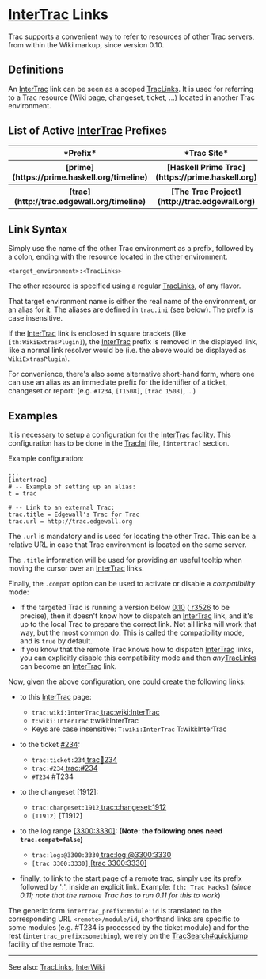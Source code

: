 # [InterTrac](inter-trac) Links


Trac supports a convenient way to refer to resources of other Trac servers, from within the Wiki markup, since version 0.10.

## Definitions


An [InterTrac](inter-trac) link can be seen as a scoped [TracLinks](trac-links).
It is used for referring to a Trac resource 
(Wiki page, changeset, ticket, ...) located in another
Trac environment.

## List of Active [InterTrac](inter-trac) Prefixes

<table><tr><th>*Prefix*</th>
<th>*Trac Site*</th></tr>
<tr><th>[prime](https://prime.haskell.org/timeline)</th>
<th>[Haskell Prime Trac](https://prime.haskell.org)</th></tr>
<tr><th>[trac](http://trac.edgewall.org/timeline)</th>
<th>[The Trac Project](http://trac.edgewall.org)</th></tr></table>

## Link Syntax


Simply use the name of the other Trac environment as a prefix, 
followed by a colon, ending with the resource located in the other environment.

```wiki
<target_environment>:<TracLinks>
```


The other resource is specified using a regular [TracLinks](trac-links), of any flavor.


That target environment name is either the real name of the 
environment, or an alias for it. 
The aliases are defined in `trac.ini` (see below).
The prefix is case insensitive.


If the [InterTrac](inter-trac) link is enclosed in square brackets (like `[th:WikiExtrasPlugin]`), the [InterTrac](inter-trac) prefix is removed in the displayed link, like a normal link resolver would be (i.e. the above would be displayed as `WikiExtrasPlugin`).


For convenience, there's also some alternative short-hand form, 
where one can use an alias as an immediate prefix 
for the identifier of a ticket, changeset or report:
(e.g. `#T234`, `[T1508]`, `[trac 1508]`, ...)

## Examples


It is necessary to setup a configuration for the [InterTrac](inter-trac) facility.
This configuration has to be done in the [TracIni](trac-ini) file, `[intertrac]` section.


Example configuration:

```wiki
...
[intertrac]
# -- Example of setting up an alias:
t = trac

# -- Link to an external Trac:
trac.title = Edgewall's Trac for Trac
trac.url = http://trac.edgewall.org
```


The `.url` is mandatory and is used for locating the other Trac.
This can be a relative URL in case that Trac environment is located 
on the same server.


The `.title` information will be used for providing an useful tooltip
when moving the cursor over an [InterTrac](inter-trac) links.


Finally, the `.compat` option can be used to activate or disable
a *compatibility* mode:

- If the targeted Trac is running a version below [ 0.10](http://trac.edgewall.org/intertrac/milestone%3A0.10) 
  ([ r3526](http://trac.edgewall.org/intertrac/r3526) to be precise), then it doesn't know how to dispatch an [InterTrac](inter-trac) 
  link, and it's up to the local Trac to prepare the correct link. 
  Not all links will work that way, but the most common do. 
  This is called the compatibility mode, and is `true` by default. 
- If you know that the remote Trac knows how to dispatch [InterTrac](inter-trac) links, 
  you can explicitly disable this compatibility mode and then *any*[TracLinks](trac-links) can become an [InterTrac](inter-trac) link.


Now, given the above configuration, one could create the following links:

- to this [InterTrac](inter-trac) page:

  - `trac:wiki:InterTrac`[ trac:wiki:InterTrac](http://trac.edgewall.org/intertrac/wiki%3AInterTrac)
  - `t:wiki:InterTrac` t:wiki:InterTrac
  - Keys are case insensitive: `T:wiki:InterTrac` T:wiki:InterTrac
- to the ticket [\#234](https://gitlab.haskell.org//ghc/ghc/issues/234):

  - `trac:ticket:234`[ trac:ticket:234](http://trac.edgewall.org/intertrac/ticket%3A234)
  - `trac:#234`[ trac:\#234](http://trac.edgewall.org/intertrac/%23234)
  - `#T234` \#T234
- to the changeset \[1912\]:

  - `trac:changeset:1912`[ trac:changeset:1912](http://trac.edgewall.org/intertrac/changeset%3A1912)
  - `[T1912]` \[T1912\]
- to the log range [\[3300:3330\]](/trac/ghc/log/ghc/?revs=3300%3A3330): **(Note: the following ones need `trac.compat=false`)**

  - `trac:log:@3300:3330`[ trac:log:\@3300:3330](http://trac.edgewall.org/intertrac/log%3A%403300%3A3330)
  - `[trac 3300:3330]`[ \[trac 3300:3330\]](http://trac.edgewall.org/intertrac/log%3A/%403300%3A3330)
- finally, to link to the start page of a remote trac, simply use its prefix followed by ':', inside an explicit link. Example: `[th: Trac Hacks]` (*since 0.11; note that the *remote* Trac has to run 0.11 for this to work*)


The generic form `intertrac_prefix:module:id` is translated
to the corresponding URL `<remote>/module/id`, shorthand links
are specific to some modules (e.g. \#T234 is processed by the
ticket module) and for the rest (`intertrac_prefix:something`),
we rely on the [TracSearch\#quickjump](trac-search#) facility of the remote Trac.

---


See also: [TracLinks](trac-links), [InterWiki](inter-wiki)